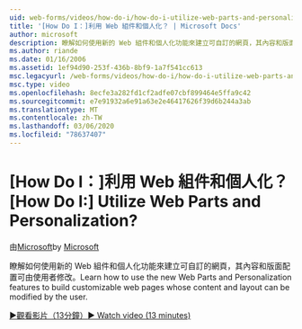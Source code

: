 ```yaml
---
uid: web-forms/videos/how-do-i/how-do-i-utilize-web-parts-and-personalization
title: '[How Do I：]利用 Web 組件和個人化？ | Microsoft Docs'
author: microsoft
description: 瞭解如何使用新的 Web 組件和個人化功能來建立可自訂的網頁，其內容和版面配置可由使用者修改。
ms.author: riande
ms.date: 01/16/2006
ms.assetid: 1ef94d90-253f-436b-8bf9-1a7f541cc613
msc.legacyurl: /web-forms/videos/how-do-i/how-do-i-utilize-web-parts-and-personalization
msc.type: video
ms.openlocfilehash: 8ecfe3a282fd1cf2adfe07cbf899464e5ffa9c42
ms.sourcegitcommit: e7e91932a6e91a63e2e46417626f39d6b244a3ab
ms.translationtype: MT
ms.contentlocale: zh-TW
ms.lasthandoff: 03/06/2020
ms.locfileid: "78637407"
---
```

# <a name="how-do-i-utilize-web-parts-and-personalization"></a><span data-ttu-id="880af-104">[How Do I：]利用 Web 組件和個人化？</span><span class="sxs-lookup"><span data-stu-id="880af-104">[How Do I:] Utilize Web Parts and Personalization?</span></span>

<span data-ttu-id="880af-105">由[Microsoft](https://github.com/microsoft)</span><span class="sxs-lookup"><span data-stu-id="880af-105">by [Microsoft](https://github.com/microsoft)</span></span>

<span data-ttu-id="880af-106">瞭解如何使用新的 Web 組件和個人化功能來建立可自訂的網頁，其內容和版面配置可由使用者修改。</span><span class="sxs-lookup"><span data-stu-id="880af-106">Learn how to use the new Web Parts and Personalization features to build customizable web pages whose content and layout can be modified by the user.</span></span>

[<span data-ttu-id="880af-107">&#9654;觀看影片（13分鐘）</span><span class="sxs-lookup"><span data-stu-id="880af-107">&#9654; Watch video (13 minutes)</span></span>](https://channel9.msdn.com/Blogs/ASP-NET-Site-Videos/how-do-i-utilize-web-parts-and-personalization)

